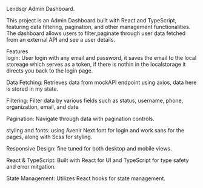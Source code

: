  Lendsqr Admin Dashboard.


 
This project is an Admin Dashboard built with React and TypeScript, featuring data filtering, pagination, and other management functionalities. The dashboard allows users to filter,paginate through user data fetched from an external API and see a user details.




Features<br/>
login: User login with any email and password, it saves the email to the local storeage which serves as a token, if there is nothin in the localstorage it directs you back to the login page.



Data Fetching: Retrieves data from mockAPI endpoint using axios, data here is stored in my state.




Filtering: Filter data by various fields such as status, username, phone, organization, email, and date



Pagination: Navigate through data with pagination controls.




styling and fonts: using Avenir Next font for login and work sans for the pages, along with Scss for styling.



Responsive Design: fine tuned for both desktop and mobile views.




React & TypeScript: Built with React for UI and TypeScript for type safety and error mitgation.



State Management: Utilizes React hooks for state management.
